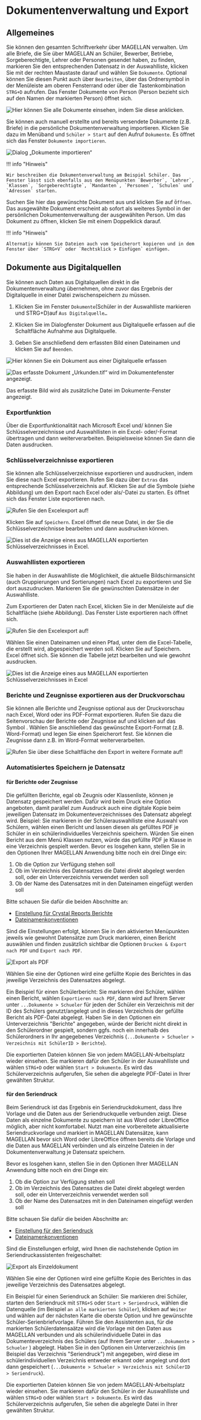 # Dokumentenverwaltung und Export

## Allgemeines

Sie können den gesamten Schriftverkehr über MAGELLAN verwalten. Um alle Briefe, die Sie über MAGELLAN an Schüler, Bewerber, Betriebe, Sorgeberechtigte, Lehrer oder Personen gesendet haben, zu finden, markieren Sie den entsprechenden Datensatz in der Auswahlliste, klicken Sie mit der rechten Maustaste darauf und wählen Sie `Dokumente`. Optional können Sie diesen Punkt auch über `Bearbeiten`, über das Ordnersymbol in der Menüleiste am oberen Fensterrand oder über die Tastenkombination `STRG+D` aufrufen. Das Fenster Dokumente von Person (Person bezieht sich auf den Namen der markierten Person) öffnet sich.

![Hier können Sie alle Dokumente einsehen, indem Sie diese anklicken.](/assets/images/seriendruck/seriendruck13.png)

Sie können auch manuell erstellte und bereits versendete Dokumente (z.B. Briefe) in die persönliche Dokumentenverwaltung importieren. Klicken Sie dazu im Menüband und `Schüler > Start` auf den Aufruf `Dokumente`. Es öffnet sich das Fenster `Dokumente importieren`.

![Dialog „Dokumente importieren“](/assets/images/seriendruck/seriendruck15.png)

!!! info "Hinweis"

	Wir beschreiben die Dokumentenverwaltung am Beispiel Schüler. Das Fenster lässt sich ebenfalls aus den Menüpunkten `Bewerber`, `Lehrer`, `Klassen`, `Sorgeberechtigte`, `Mandanten`, `Personen`, `Schulen` und `Adressen` starten.

Suchen Sie hier das gewünschte Dokument aus und klicken Sie auf `Öffnen`. Das ausgewählte Dokument erscheint ab sofort als weiteres Symbol in der persönlichen Dokumentenverwaltung der ausgewählten Person. Um das Dokument zu öffnen, klicken Sie mit einem Doppelklick darauf.

!!! info "Hinweis"

	Alternativ können Sie Dateien auch vom Speicherort kopieren und in dem Fenster über `STRG+V` oder `Rechtsklick > Einfügen` einfügen.

## Dokumente aus Digitalquellen

Sie können auch Daten aus Digitalquellen direkt in die Dokumentenverwaltung übernehmen, ohne zuvor das Ergebnis der Digitalquelle in einer Datei zwischenspeichern zu müssen. 

1. Klicken Sie im Fenster `Dokumente`(Schüler in der Auswahlliste markieren und STRG+D)auf `Aus Digitalquelle…`

2. Klicken Sie im Dialogfenster Dokument aus Digitalquelle erfassen auf die Schaltfläche Aufnahme aus Digitalquelle.

3. Geben Sie anschließend dem erfassten Bild einen Dateinamen und klicken Sie auf `Beenden`.

![Hier können Sie ein Dokument aus einer Digitalquelle erfassen](/assets/images/seriendruck/seriendruck16.png)

![Das erfasste Dokument „Urkunden.tif“ wird im Dokumentefenster angezeigt.](/assets/images/seriendruck/seriendruck17.png)

Das erfasste Bild wird als zusätzliche Datei im Dokumente-Fenster angezeigt.

### Exportfunktion

Über die Exportfunktionalität nach Microsoft Excel und/ können Sie Schlüsselverzeichnisse und Auswahllisten in ein Excel- oder/-Format übertragen und dann weiterverarbeiten. Beispielsweise können Sie dann die Daten ausdrucken.

### Schlüsselverzeichnisse exportieren

Sie können alle Schlüsselverzeichnisse exportieren und ausdrucken, indem Sie diese nach Excel exportieren. Rufen Sie dazu über `Extras` das entsprechende Schlüsselverzeichnis auf. Klicken Sie auf die Symbole (siehe Abbildung) um den Export nach Excel oder als/-Datei zu starten. Es öffnet sich das Fenster Liste exportieren nach.

![Rufen Sie den Excelexport auf!](/assets/images/seriendruck/seriendruck18.1.png)

Klicken Sie auf `Speichern`. Excel öffnet die neue Datei, in der Sie die Schlüsselverzeichnisse bearbeiten und dann ausdrucken können.

![Dies ist die Anzeige eines aus MAGELLAN exportierten Schlüsselverzeichnisses in Excel.](/assets/images/seriendruck/seriendruck19.png)

### Auswahllisten exportieren

Sie haben in der Auswahlliste die Möglichkeit, die aktuelle Bildschirmansicht (auch Gruppierungen und Sortierungen) nach Excel zu exportieren und Sie dort auszudrucken. Markieren Sie die gewünschten Datensätze in der Auswahlliste. 

Zum Exportieren der Daten nach Excel, klicken Sie in der Menüleiste auf die Schaltfläche (siehe Abbildung). Das Fenster Liste exportieren nach öffnet sich.

![Rufen Sie den Excelexport auf!](/assets/images/seriendruck/seriendruck18.3.png)

Wählen Sie einen Dateinamen und einen Pfad, unter dem die Excel-Tabelle, die erstellt wird, abgespeichert werden soll. Klicken Sie auf Speichern. Excel öffnet sich. Sie können die Tabelle jetzt bearbeiten und wie gewohnt ausdrucken.

![Dies ist die Anzeige eines aus MAGELLAN exportierten Schlüsselverzeichnisses in Excel](/assets/images/seriendruck/seriendruck21.png)

### Berichte und Zeugnisse exportieren aus der Druckvorschau

Sie können alle Berichte und Zeugnisse optional aus der Druckvorschau nach Excel, Word oder ins PDF-Format exportieren. Rufen Sie dazu die Seitenvorschau der Berichte oder Zeugnisse auf und klicken auf das Symbol  . Wählen Sie anschließend das gewünschte Export-Format (z.B. Word-Format) und legen Sie einen Speicherort fest. Sie können die Zeugnisse dann z.B. im Word-Format weiterverarbeiten.

![Rufen Sie über diese Schaltfläche den Export in weitere Formate auf!](/assets/images/seriendruck/seriendruck22.png)

### Automatisiertes Speichern je Datensatz

#### für Berichte oder Zeugnisse

Die gefüllten Berichte, egal ob Zeugnis oder Klassenliste, können je Datensatz gespeichert werden.
Dafür wird beim Druck eine Option angeboten, damit parallel zum Ausdruck auch eine digitale Kopie beim jeweiligen Datensatz im Dokumenteverzeichnisses des Datensatz abgelegt wird.
Beispiel: Sie markieren in der Schülerauswahlliste eine Auswahl von Schülern, wählen einen Bericht und lassen diesen als gefülltes PDF je Schüler in ein schülerindividuelles Verzeichnis speichern.
Würden Sie einen Bericht aus dem Menü Klassen nutzen, würde das gefüllte PDF je Klasse in eine Verzeichnis gespielt werden.
Bevor es losgehen kann, stellen Sie in den Optionen Ihrer MAGELLAN Anwendung bitte noch ein drei Dinge ein:

1. Ob die Option zur Verfügung stehen soll
2. Ob im Verzeichnis des Datensatzes die Datei direkt abgelegt werden soll, oder ein Unterverzeichnis verwendet werden soll
3. Ob der Name des Datensatzes mit in den Dateinamen eingefügt werden soll

Bitte schauen Sie dafür die beiden Abschnitte an:
* [Einstellung für Crystal Reports Berichte](https://doc.magellan.stueber.de/schulverwaltung/admin/preferences/#einstellung-fur-crystal-reports-berichte)
*  [Dateinamenkonventionen](https://doc.magellan.stueber.de/schulverwaltung/admin/preferences/#dateinamenkonventionen)

Sind die Einstellungen erfolgt, können Sie in den aktivierten Menüpunkten jeweils wie gewohnt Datensätze zum Druck markieren, einen Bericht auswählen und finden zusätzlich sichtbar die Optionen `Drucken & Export nach PDF` und `Export nach PDF`.

![Export als PDF](/assets/images/export/001.png)

Wählen Sie eine der Optionen wird eine gefüllte Kopie des Berichtes in das jeweilige Verzeichnis des Datensatzes abgelegt.

Ein Beispiel für einen Schülerbericht: 
Sie markieren drei Schüler, wählen einen Bericht, wählen `Exportieren nach PDF`, dann wird auf Ihrem Server unter `...Dokumente > Schueler` für jeden der Schüler ein Verzeichnis mit der ID des Schülers genutzt/angelegt und in dieses Verzeichnis der gefüllte Bericht als PDF-Datei abgelegt. Haben Sie in den Optionen ein Unterverzeichnis "Berichte" angegeben, würde der Bericht nicht direkt in den Schülerordner gespielt, sondern ggfs. noch ein innerhalb des Schülerordners in Ihr angegebenes Verzeichnis (`...Dokumente > Schueler > Verzeichnis mit SchülerID > Berichte`).

Die exportierten Dateien können Sie von jedem MAGELLAN-Arbeitsplatz wieder einsehen. Sie markieren dafür den Schüler in der Auswahlliste und wählen `STRG+D` oder wählen `Start > Dokumente`. Es wird das Schülerverzeichnis aufgerufen, Sie sehen die abgelegte PDF-Datei in Ihrer gewählten Struktur.

#### für den Seriendruck 

Beim Seriendruck ist das Ergebnis ein Seriendruckdokument, dass Ihre Vorlage und die Daten aus der Seriendruckquelle verbunden zeigt. Diese Daten als einzelne Dokumente zu speichern ist aus Word oder LibreOffice möglich, aber nicht komfortabel.
Nutzt man eine vorbereitete aktualisierte Seriendruckvorlage und markiert in MAGELLAN Datensätze, kann MAGELLAN bevor sich Word oder LibreOffice öffnen bereits die Vorlage und die Daten aus MAGELLAN verbinden und als einzelne Dateien in der Dokumentenverwaltung je Datensatz speichern.

Bevor es losgehen kann, stellen Sie in den Optionen Ihrer MAGELLAN Anwendung bitte noch ein drei Dinge ein:

1. Ob die Option zur Verfügung stehen soll
2. Ob im Verzeichnis des Datensatzes die Datei direkt abgelegt werden soll, oder ein Unterverzeichnis verwendet werden soll
3. Ob der Name des Datensatzes mit in den Dateinamen eingefügt werden soll

Bitte schauen Sie dafür die beiden Abschnitte an:

* [Einstellung für den Seriendruck](https://doc.magellan.stueber.de/schulverwaltung/admin/preferences/#einstellung-fur-den-seriendruck)
* [Dateinamenkonventionen](https://doc.magellan.stueber.de/schulverwaltung/admin/preferences/#dateinamenkonventionen)

Sind die Einstellungen erfolgt, wird Ihnen die nachstehende Option im Seriendruckassistenten freigeschaltet:

![Export als Einzeldokument](/assets/images/export/002.png)

Wählen Sie eine der Optionen wird eine gefüllte Kopie des Berichtes in das jeweilige Verzeichnis des Datensatzes abgelegt.

Ein Beispiel für einen Seriendruck an Schüler: 
Sie markieren drei Schüler, starten den Seriendruck mit `STRG+S` oder `Start > Seriendruck`, wählen die Datenquelle (im Beispiel `an alle markierten Schüler`), klicken auf `Weiter` und wählen auf der nächsten Karte die oberste Option und hre gewünschte Schüler-Serienbriefvorlage. Führen Sie den Assistenten aus, für die markierten Schülerdatensaätze wird die Vorlage mit den Daten aus MAGELLAN verbunden und als schülerindividuelle Datei in das Dokumenteverzeichnis des Schülers (auf Ihrem Server unter `...Dokumente > Schueler` ) abgelegt. Haben Sie in den Optionen ein Unterverzeichnis (im Beispiel das Verzeichnis "Seriendruck") mit angegeben, wird diese im schülerindividuellen Verzeichnis entweder erkannt oder angelegt und dort dann gespeichert (`...Dokumente > Schueler > Verzeichnis mit SchülerID > Seriendruck`). 

Die exportierten Dateien können Sie von jedem MAGELLAN-Arbeitsplatz wieder einsehen. Sie markieren dafür den Schüler in der Auswahlliste und wählen `STRG+D` oder wählen `Start > Dokumente`. Es wird das Schülerverzeichnis aufgerufen, Sie sehen die abgelegte Datei in Ihrer gewählten Struktur.
